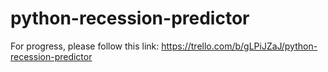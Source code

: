 # python-recession-predictor
For progress, please follow this link: https://trello.com/b/gLPiJZaJ/python-recession-predictor